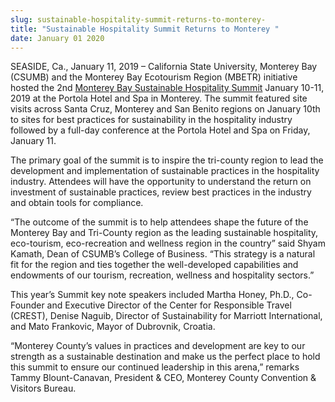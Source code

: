 ```yaml
---
slug: sustainable-hospitality-summit-returns-to-monterey-
title: "Sustainable Hospitality Summit Returns to Monterey "
date: January 01 2020
---
```


 
<p>
  SEASIDE, Ca., January 11, 2019 – California State University, Monterey Bay
  (CSUMB) and the Monterey Bay Ecotourism Region (MBETR) initiative hosted the
  2nd
  <a href="https://mbetr.org/">Monterey Bay Sustainable Hospitality Summit</a>
  January 10-11, 2019 at the Portola Hotel and Spa in Monterey. The summit
  featured site visits across Santa Cruz, Monterey and San Benito regions on
  January 10th to sites for best practices for sustainability in the hospitality
  industry followed by a full-day conference at the Portola Hotel and Spa on
  Friday, January 11.
</p>
<p>
  The primary goal of the summit is to inspire the tri-county region to lead the
  development and implementation of sustainable practices in the hospitality
  industry. Attendees will have the opportunity to understand the return on
  investment of sustainable practices, review best practices in the industry and
  obtain tools for compliance.
</p>
<p>
  “The outcome of the summit is to help attendees shape the future of the
  Monterey Bay and Tri-County region as the leading sustainable hospitality,
  eco-tourism, eco-recreation and wellness region in the country” said Shyam
  Kamath, Dean of CSUMB’s College of Business. “This strategy is a natural fit
  for the region and ties together the well-developed capabilities and
  endowments of our tourism, recreation, wellness and hospitality sectors.”
</p>
<p>
  This year’s Summit key note speakers included Martha Honey, Ph.D., Co-Founder
  and Executive Director of the Center for Responsible Travel (CREST), Denise
  Naguib, Director of Sustainability for Marriott International, and Mato
  Frankovic, Mayor of Dubrovnik, Croatia.
</p>
<p>
  “Monterey County’s values in practices and development are key to our strength
  as a sustainable destination and make us the perfect place to hold this summit
  to ensure our continued leadership in this arena,” remarks Tammy
  Blount-Canavan, President &amp; CEO, Monterey County Convention &amp; Visitors
  Bureau.
</p>
 
